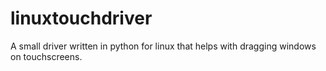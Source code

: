 # linuxtouchdriver

A small driver written in python for linux that helps with dragging windows on touchscreens.
